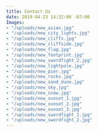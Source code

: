 ```yaml
---
title: Contact Us
date: 2019-04-23 14:32:00 -07:00
Images:
- "/uploads/new_asian.jpg"
- "/uploads/new_city_lights.jpg"
- "/uploads/new_cliffs.jpg"
- "/uploads/new_cliffside.jpg"
- "/uploads/new_flag.jpg"
- "/uploads/new_footprint.jpg"
- "/uploads/new_swordfight_2.jpg"
- "/uploads/new_lightpole.jpg"
- "/uploads/new_pier.jpg"
- "/uploads/new_rocks.jpg"
- "/uploads/new_sand_dune.jpg"
- "/uploads/new_sky.jpg"
- "/uploads/new_snow.jpg"
- "/uploads/new_sunset_1.jpg"
- "/uploads/new_sunset_2.jpg"
- "/uploads/new_sunset_3.jpg"
- "/uploads/new_swordfight_1.jpg"
- "/uploads/new_swordfight_2.jpg"
---
```


